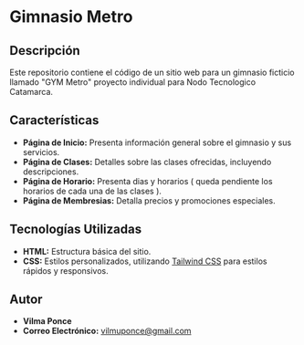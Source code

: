 
# Gimnasio Metro

## Descripción

Este repositorio contiene el código de un sitio web para un gimnasio ficticio llamado "GYM Metro" proyecto individual para Nodo Tecnologico Catamarca.

## Características

- **Página de Inicio:** Presenta información general sobre el gimnasio y sus servicios.
- **Página de Clases:** Detalles sobre las clases ofrecidas, incluyendo descripciones.
- **Página de Horario:** Presenta dias y horarios ( queda pendiente los horarios de cada una de las clases ).
- **Página de Membresias:** Detalla precios y promociones especiales.
  
## Tecnologías Utilizadas

- **HTML:** Estructura básica del sitio.
- **CSS:** Estilos personalizados, utilizando [Tailwind CSS](https://tailwindcss.com/) para estilos rápidos y responsivos.


## Autor

- **Vilma Ponce**
- **Correo Electrónico:** vilmuponce@gmail.com


